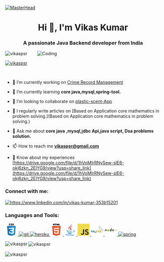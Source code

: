 [![MasterHead](https://www.orangemantra.com/blog/wp-content/uploads/2016/08/JAVA.png)](https://vikaspsr.io)

<h1 align="center">Hi 👋, I'm Vikas Kumar</h1>
<h3 align="center">A passionate Java Backend developer from India</h3>
<img align="right" alt="Coding" width="400" src="https://miro.medium.com/max/1400/1*lhOax3cZATGZwEhG0uTYRA.gif">

<p align="left"> <img src="https://komarev.com/ghpvc/?username=vikaspsr&label=Profile%20views&color=0e75b6&style=flat" alt="vikaspsr" /> </p>

<p align="left"> <a href="https://github.com/ryo-ma/github-profile-trophy"><img src="https://github-profile-trophy.vercel.app/?username=vikaspsr" alt="vikaspsr" /></a> </p>

<p align="left"> <a href="https://twitter.com/" target="blank"><img src="https://img.shields.io/twitter/follow/?logo=twitter&style=for-the-badge" alt="" /></a> </p>

- 🔭 I’m currently working on [Crime Record Management](https://github.com/vikaspsr/crazy-name-9363)

- 🌱 I’m currently learning **core java,mysql,spring-tool.**

- 👯 I’m looking to collaborate on [plastic-scent-App](https://github.com/Uchiha-D-Kurosaki/plastic-scent-4061)

- 📝 I regularly write articles on [Based on Application core mathematics in problem solving.](Based on Application core mathematics in problem solving.)

- 💬 Ask me about **core java ,mysql,jdbc Api,java script, Dsa problems solution.**

- 📫 How to reach me **vikaspsr@gmail.com**

- 📄 Know about my experiences [https://drive.google.com/file/d/1hVoMIrRNySew-sIE6-okj6zkn_2ElYG9/view?usp=share_link](https://drive.google.com/file/d/1hVoMIrRNySew-sIE6-okj6zkn_2ElYG9/view?usp=share_link)

<h3 align="left">Connect with me:</h3>
<p align="left">
<a href="https://linkedin.com/in/https://www.linkedin.com/in/vikas-kumar-353b15201" target="blank"><img align="center" src="https://raw.githubusercontent.com/rahuldkjain/github-profile-readme-generator/master/src/images/icons/Social/linked-in-alt.svg" alt="https://www.linkedin.com/in/vikas-kumar-353b15201" height="30" width="40" /></a>
</p>

<h3 align="left">Languages and Tools:</h3>
<p align="left"> <a href="https://www.w3schools.com/css/" target="_blank" rel="noreferrer"> <img src="https://raw.githubusercontent.com/devicons/devicon/master/icons/css3/css3-original-wordmark.svg" alt="css3" width="40" height="40"/> </a> <a href="https://git-scm.com/" target="_blank" rel="noreferrer"> <img src="https://www.vectorlogo.zone/logos/git-scm/git-scm-icon.svg" alt="git" width="40" height="40"/> </a> <a href="https://heroku.com" target="_blank" rel="noreferrer"> <img src="https://www.vectorlogo.zone/logos/heroku/heroku-icon.svg" alt="heroku" width="40" height="40"/> </a> <a href="https://www.w3.org/html/" target="_blank" rel="noreferrer"> <img src="https://raw.githubusercontent.com/devicons/devicon/master/icons/html5/html5-original-wordmark.svg" alt="html5" width="40" height="40"/> </a> <a href="https://www.java.com" target="_blank" rel="noreferrer"> <img src="https://raw.githubusercontent.com/devicons/devicon/master/icons/java/java-original.svg" alt="java" width="40" height="40"/> </a> <a href="https://developer.mozilla.org/en-US/docs/Web/JavaScript" target="_blank" rel="noreferrer"> <img src="https://raw.githubusercontent.com/devicons/devicon/master/icons/javascript/javascript-original.svg" alt="javascript" width="40" height="40"/> </a> <a href="https://www.mysql.com/" target="_blank" rel="noreferrer"> <img src="https://raw.githubusercontent.com/devicons/devicon/master/icons/mysql/mysql-original-wordmark.svg" alt="mysql" width="40" height="40"/> </a> <a href="https://nodejs.org" target="_blank" rel="noreferrer"> <img src="https://raw.githubusercontent.com/devicons/devicon/master/icons/nodejs/nodejs-original-wordmark.svg" alt="nodejs" width="40" height="40"/> </a> <a href="https://spring.io/" target="_blank" rel="noreferrer"> <img src="https://www.vectorlogo.zone/logos/springio/springio-icon.svg" alt="spring" width="40" height="40"/> </a> </p>

<p><img align="left" src="https://github-readme-stats.vercel.app/api/top-langs?username=vikaspsr&show_icons=true&locale=en&layout=compact" alt="vikaspsr" /></p>

<p>&nbsp;<img align="center" src="https://github-readme-stats.vercel.app/api?username=vikaspsr&show_icons=true&locale=en" alt="vikaspsr" /></p>

<p><img align="center" src="https://github-readme-streak-stats.herokuapp.com/?user=vikaspsr&" alt="vikaspsr" /></p>
